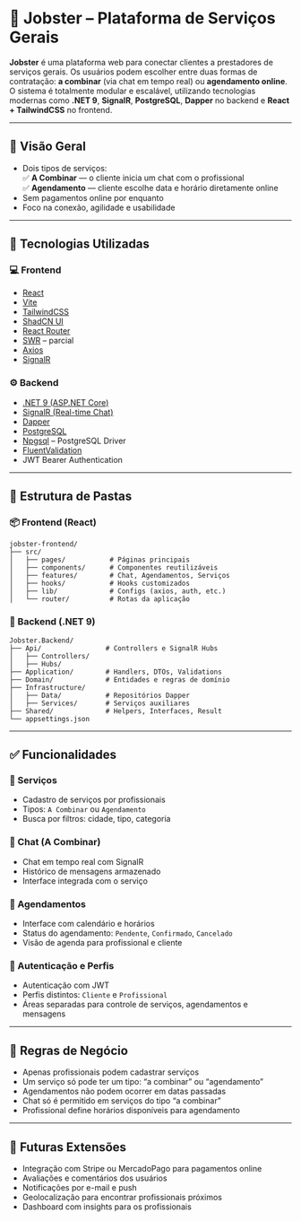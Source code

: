 # 🧰 Jobster – Plataforma de Serviços Gerais

**Jobster** é uma plataforma web para conectar clientes a prestadores de serviços gerais. Os usuários podem escolher entre duas formas de contratação: **a combinar** (via chat em tempo real) ou **agendamento online**. O sistema é totalmente modular e escalável, utilizando tecnologias modernas como **.NET 9**, **SignalR**, **PostgreSQL**, **Dapper** no backend e **React + TailwindCSS** no frontend.

---

## 🚀 Visão Geral

- Dois tipos de serviços:  
  ✅ **A Combinar** — o cliente inicia um chat com o profissional  
  ✅ **Agendamento** — cliente escolhe data e horário diretamente online  
- Sem pagamentos online por enquanto  
- Foco na conexão, agilidade e usabilidade

---

## 🧰 Tecnologias Utilizadas

### 💻 Frontend

- [React](https://reactjs.org/)
- [Vite](https://vitejs.dev/)
- [TailwindCSS](https://tailwindcss.com/)
- [ShadCN UI](https://ui.shadcn.dev/)
- [React Router](https://reactrouter.com/)
- [SWR](https://swr.vercel.app/pt-BR/) – parcial
- [Axios](https://axios-http.com/)
- [SignalR](https://www.npmjs.com/package/react-signalr)

### ⚙️ Backend

- [.NET 9 (ASP.NET Core)](https://dotnet.microsoft.com/)
- [SignalR (Real-time Chat)](https://learn.microsoft.com/aspnet/core/signalr)
- [Dapper](https://github.com/DapperLib/Dapper)
- [PostgreSQL](https://www.postgresql.org/)
- [Npgsql](https://www.npgsql.org/) – PostgreSQL Driver
- [FluentValidation](https://docs.fluentvalidation.net/)
- JWT Bearer Authentication

---

## 📂 Estrutura de Pastas

### 📦 Frontend (React)

```
jobster-frontend/
├── src/
│   ├── pages/           # Páginas principais
│   ├── components/      # Componentes reutilizáveis
│   ├── features/        # Chat, Agendamentos, Serviços
│   ├── hooks/           # Hooks customizados
│   ├── lib/             # Configs (axios, auth, etc.)
│   └── router/          # Rotas da aplicação
```

### 🧱 Backend (.NET 9)

```
Jobster.Backend/
├── Api/                # Controllers e SignalR Hubs
│   ├── Controllers/
│   ├── Hubs/
├── Application/        # Handlers, DTOs, Validations
├── Domain/             # Entidades e regras de domínio
├── Infrastructure/
│   ├── Data/           # Repositórios Dapper
│   ├── Services/       # Serviços auxiliares
├── Shared/             # Helpers, Interfaces, Result
└── appsettings.json
```

---

## ✅ Funcionalidades

### 📂 Serviços
- Cadastro de serviços por profissionais
- Tipos: `A Combinar` ou `Agendamento`
- Busca por filtros: cidade, tipo, categoria

### 💬 Chat (A Combinar)
- Chat em tempo real com SignalR
- Histórico de mensagens armazenado
- Interface integrada com o serviço

### 📅 Agendamentos
- Interface com calendário e horários
- Status do agendamento: `Pendente`, `Confirmado`, `Cancelado`
- Visão de agenda para profissional e cliente

### 👤 Autenticação e Perfis
- Autenticação com JWT
- Perfis distintos: `Cliente` e `Profissional`
- Áreas separadas para controle de serviços, agendamentos e mensagens

---

## 📌 Regras de Negócio

- Apenas profissionais podem cadastrar serviços
- Um serviço só pode ter um tipo: “a combinar” ou “agendamento”
- Agendamentos não podem ocorrer em datas passadas
- Chat só é permitido em serviços do tipo “a combinar”
- Profissional define horários disponíveis para agendamento

---

## 🔮 Futuras Extensões

- Integração com Stripe ou MercadoPago para pagamentos online
- Avaliações e comentários dos usuários
- Notificações por e-mail e push
- Geolocalização para encontrar profissionais próximos
- Dashboard com insights para os profissionais
